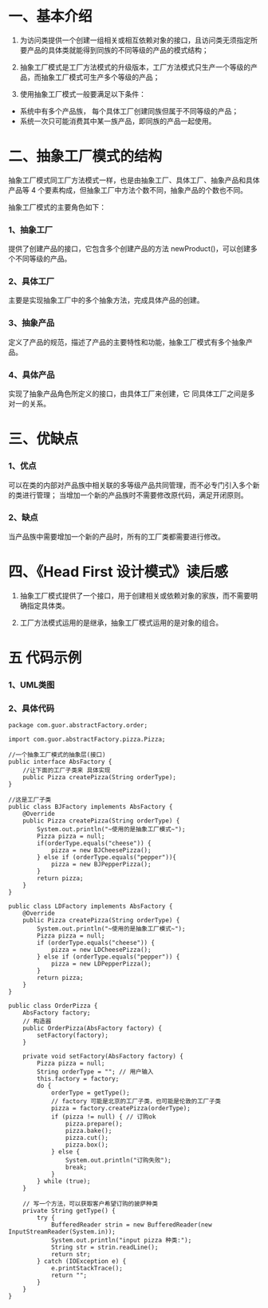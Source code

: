 # 一、基本介绍

1. 为访问类提供一个创建一组相关或相互依赖对象的接口，且访问类无须指定所要产品的具体类就能得到同族的不同等级的产品的模式结构；

1. 抽象工厂模式是工厂方法模式的升级版本，工厂方法模式只生产一个等级的产品，而抽象工厂模式可生产多个等级的产品；

1. 使用抽象工厂模式一般要满足以下条件：
 - 系统中有多个产品族， 每个具体工厂创建同族但属于不同等级的产品；
 - 系统一次只可能消费其中某一族产品，即同族的产品一起使用。
 
 # 二、抽象工厂模式的结构
 
 抽象工厂模式同工厂方法模式一样，也是由抽象工厂、具体工厂、抽象产品和具体产品等 4 个要素构成，但抽象工厂中方法个数不同，抽象产品的个数也不同。
 
 抽象工厂模式的主要角色如下：
 ### 1、抽象工厂
 提供了创建产品的接口，它包含多个创建产品的方法 newProduct()，可以创建多个不同等级的产品。
 
 ### 2、具体工厂
 主要是实现抽象工厂中的多个抽象方法，完成具体产品的创建。
 
 ###  3、抽象产品
 定义了产品的规范，描述了产品的主要特性和功能，抽象工厂模式有多个抽象产品。
 
 ### 4、具体产品
 实现了抽象产品角色所定义的接口，由具体工厂来创建，它 同具体工厂之间是多对一的关系。
 
 # 三、优缺点
 ### 1、优点
 可以在类的内部对产品族中相关联的多等级产品共同管理，而不必专门引入多个新的类进行管理；
 当增加一个新的产品族时不需要修改原代码，满足开闭原则。
 ### 2、缺点
 当产品族中需要增加一个新的产品时，所有的工厂类都需要进行修改。
 
 # 四、《Head First 设计模式》读后感
   1. 抽象工厂模式提供了一个接口，用于创建相关或依赖对象的家族，而不需要明确指定具体类。
   
   1. 工厂方法模式运用的是继承，抽象工厂模式运用的是对象的组合。
   
# 五 代码示例
### 1、UML类图

### 2、具体代码
```
package com.guor.abstractFactory.order;
 
import com.guor.abstractFactory.pizza.Pizza;
 
//一个抽象工厂模式的抽象层(接口)
public interface AbsFactory {
	//让下面的工厂子类来 具体实现
	public Pizza createPizza(String orderType);
}
```

```
//这是工厂子类
public class BJFactory implements AbsFactory {
	@Override
	public Pizza createPizza(String orderType) {
		System.out.println("~使用的是抽象工厂模式~");
		Pizza pizza = null;
		if(orderType.equals("cheese")) {
			pizza = new BJCheesePizza();
		} else if (orderType.equals("pepper")){
			pizza = new BJPepperPizza();
		}
		return pizza;
	}
}
```
```
public class LDFactory implements AbsFactory {
	@Override
	public Pizza createPizza(String orderType) {
		System.out.println("~使用的是抽象工厂模式~");
		Pizza pizza = null;
		if (orderType.equals("cheese")) {
			pizza = new LDCheesePizza();
		} else if (orderType.equals("pepper")) {
			pizza = new LDPepperPizza();
		}
		return pizza;
	}
}
```
```
public class OrderPizza {
	AbsFactory factory;
	// 构造器
	public OrderPizza(AbsFactory factory) {
		setFactory(factory);
	}
 
	private void setFactory(AbsFactory factory) {
		Pizza pizza = null;
		String orderType = ""; // 用户输入
		this.factory = factory;
		do {
			orderType = getType();
			// factory 可能是北京的工厂子类，也可能是伦敦的工厂子类
			pizza = factory.createPizza(orderType);
			if (pizza != null) { // 订购ok
				pizza.prepare();
				pizza.bake();
				pizza.cut();
				pizza.box();
			} else {
				System.out.println("订购失败");
				break;
			}
		} while (true);
	}
 
	// 写一个方法，可以获取客户希望订购的披萨种类
	private String getType() {
		try {
			BufferedReader strin = new BufferedReader(new InputStreamReader(System.in));
			System.out.println("input pizza 种类:");
			String str = strin.readLine();
			return str;
		} catch (IOException e) {
			e.printStackTrace();
			return "";
		}
	}
}
```